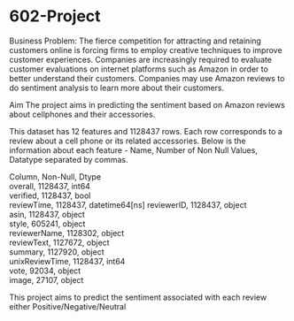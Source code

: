 # 602-Project

Business Problem:
The fierce competition for attracting and retaining customers online is forcing firms to employ creative techniques to improve customer experiences. Companies are increasingly required to evaluate customer evaluations on internet platforms such as Amazon in order to better understand their customers. Companies may use Amazon reviews to do sentiment analysis to learn more about their customers.

Aim
The project aims in predicting the sentiment based on Amazon reviews about cellphones and their accessories.

This dataset has 12 features and 1128437 rows. Each row corresponds to a review about a cell phone or its related accessories.
Below is the information about each feature - Name, Number of Non Null Values, Datatype separated by commas.

Column, Non-Null, Dtype         
overall, 1128437, int64         
verified, 1128437, bool          
reviewTime, 1128437, datetime64[ns]
reviewerID, 1128437, object        
asin, 1128437, object        
style, 605241, object        
reviewerName, 1128302, object        
reviewText, 1127672, object        
summary, 1127920, object        
unixReviewTime, 1128437, int64         
vote, 92034, object        
image, 27107, object        
 
 
 This project aims to predict the sentiment associated with each review either Positive/Negative/Neutral
 





